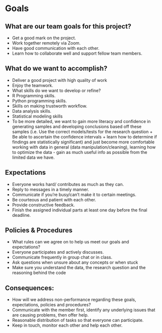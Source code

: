 # Goals

## What are our team goals for this project?
- Get a good mark on the project.
- Work together remotely via Zoom.
- Have good communication with each other.
- Learn how to collaborate well and support fellow team members.

## What do we want to accomplish?
- Deliver a good project with high quality of work
- Enjoy the teamwork.
- What skills do we want to develop or refine?
- R Programming skills.
- Python programming skills.
- Skills on making trustworth workflow.
- Data analysis skills.
- Statistical modeling skills
- To be more detailed, we want to gain more literacy and confidence in generating samples and developing conclusions based off these samples (i.e. Use the correct models/tests for the research question + Be able to ascertain the confidence intervals + learn how to determine if findings are statistically significant) and just become more comfortable working with data in general (data manipulation/cleaning), learning how to optimize the data - gain as much useful info as possible from the limited data we have.
## Expectations
- Everyone works hard/ contributes as much as they can.
- Reply to messages in a timely manner.
- Communicate if you’re busy/can’t make it to certain meetings.
- Be courteous and patient with each other.
- Provide constructive feedback.
- Finish the assigned individual parts at least one day before the final deadline.

## Policies & Procedures
- What rules can we agree on to help us meet our goals and expectations?
- Everyone participates and actively discusses.
- Communicate frequently in group chat or in class.
- Ask questions when unsure about any concepts or when stuck
- Make sure you understand the data, the research question and the reasoning behind the code
## Consequences:
- How will we address non-performance regarding these goals, expectations, policies and procedures?
- Communicate with the member first, identify any underlying issues that are causing problems, then offer help.
- Reasonable distribution of tasks so that everyone can participate.
- Keep in touch, monitor each other and help each other.
